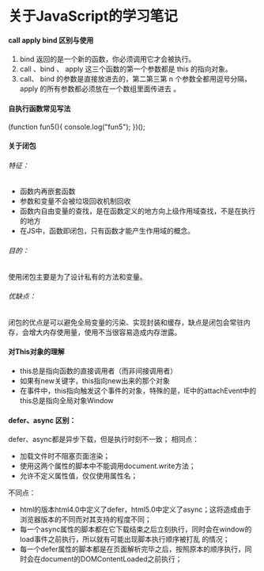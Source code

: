 # 关于JavaScript的学习笔记

#### call apply bind 区别与使用
1. bind 返回的是一个新的函数，你必须调用它才会被执行。
2. call 、bind 、 apply 这三个函数的第一个参数都是 this 的指向对象。
3. call、 bind 的参数是直接放进去的，第二第三第 n 个参数全都用逗号分隔，apply 的所有参数都必须放在一个数组里面传进去 。

#### 自执行函数常见写法
(function fun5(){
        console.log("fun5");
   })();
   
#### 关于闭包
###### 特征：
- 函数内再嵌套函数
- 参数和变量不会被垃圾回收机制回收
- 函数内自由变量的查找，是在函数定义的地方向上级作用域查找，不是在执行的地方
- 在JS中，函数即闭包，只有函数才能产生作用域的概念。
###### 目的：
使用闭包主要是为了设计私有的方法和变量。
###### 优缺点：
闭包的优点是可以避免全局变量的污染、实现封装和缓存，缺点是闭包会常驻内存，会增大内存使用量，使用不当很容易造成内存泄露。

#### 对This对象的理解
- this总是指向函数的直接调用者（而非间接调用者）
- 如果有new关键字，this指向new出来的那个对象
- 在事件中，this指向触发这个事件的对象，特殊的是，IE中的attachEvent中的this总是指向全局对象Window

#### defer、async 区别：
defer、async都是异步下载，但是执行时刻不一致；
相同点：
- 加载文件时不阻塞页面渲染；
- 使用这两个属性的脚本中不能调用document.write方法；
- 允许不定义属性值，仅仅使用属性名；

不同点：
- html的版本html4.0中定义了defer，html5.0中定义了async；这将造成由于浏览器版本的不同而对其支持的程度不同；
- 每一个async属性的脚本都在它下载结束之后立刻执行，同时会在window的load事件之前执行，所以就有可能出现脚本执行顺序被打乱 的情况；
- 每一个defer属性的脚本都是在页面解析完毕之后，按照原本的顺序执行，同时会在document的DOMContentLoaded之前执行；